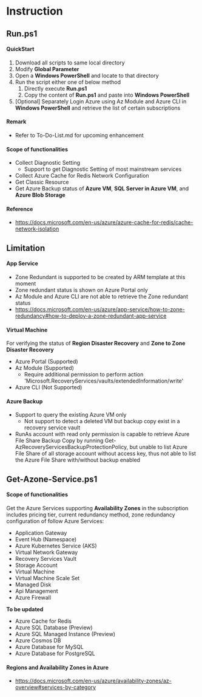 # Instruction

## Run.ps1

#### QuickStart
1. Download all scripts to same local directory
1. Modify **Global Parameter**
1. Open a **Windows PowerShell** and locate to that directory
1. Run the script either one of below method
   1. Directly execute **Run.ps1**
   1. Copy the content of **Run.ps1** and paste into **Windows PowerShell**
1. [Optional] Separately Login Azure using Az Module and Azure CLI in **Windows PowerShell** and retrieve the list of certain subscriptions

#### Remark
- Refer to To-Do-List.md for upcoming enhancement

#### Scope of functionalities
- Collect Diagnostic Setting
   - Support to get Diagnostic Setting of most mainstream services
- Collect Azure Cache for Redis Network Configuration
- Get Classic Resource
- Get Azure Backup status of **Azure VM**, **SQL Server in Azure VM**, and **Azure Blob Storage**

#### Reference
- https://docs.microsoft.com/en-us/azure/azure-cache-for-redis/cache-network-isolation

## Limitation

#### App Service

- Zone Redundant is supported to be created by ARM template at this moment
- Zone redundant status is shown on Azure Portal only
- Az Module and Azure CLI are not able to retrieve the Zone redundant status
- https://docs.microsoft.com/en-us/azure/app-service/how-to-zone-redundancy#how-to-deploy-a-zone-redundant-app-service

#### Virtual Machine

For verifying the status of **Region Disaster Recovery** and **Zone to Zone Disaster Recovery**

- Azure Portal (Supported)
- Az Module (Supported)
   - Require additional permission to perform action 'Microsoft.RecoveryServices/vaults/extendedInformation/write'
- Azure CLI (Not Supported)

#### Azure Backup

- Support to query the existing Azure VM only
   - Not support to detect a deleted VM but backup copy exist in a recovery service vault
- RunAs account with read only permission is capable to retrieve Azure File Share Backup Copy by running Get-AzRecoveryServicesBackupProtectionPolicy, but unable to list Azure File Share of all storage account without access key, thus not able to list the Azure File Share with/without backup enabled

## Get-Azone-Service.ps1

#### Scope of functionalities

Get the Azure Services supporting **Availability Zones** in the subscription includes pricing tier, current redundancy method, zone redundancy configuration of follow Azure Services:

- Application Gateway
- Event Hub (Namespace)
- Azure Kubernetes Service (AKS)
- Virtual Network Gateway
- Recovery Services Vault
- Storage Account
- Virtual Machine
- Virtual Machine Scale Set
- Managed Disk
- Api Management
- Azure Firewall

**To be updated**
- Azure Cache for Redis
- Azure SQL Database (Preview)
- Azure SQL Managed Instance (Preview)
- Azure Cosmos DB
- Azure Database for MySQL
- Azure Database for PostgreSQL

#### Regions and Availability Zones in Azure

- https://docs.microsoft.com/en-us/azure/availability-zones/az-overview#services-by-category
